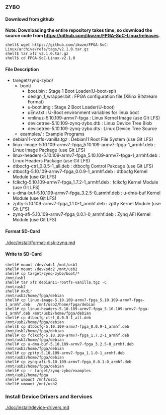 ### ZYBO

#### Downlowd from github

**Note: Downloading the entire repository takes time, so download the source code from https://github.com/ikwzm/FPGA-SoC-Linux/releases.**

```console
shell$ wget https://github.com/ikwzm/FPGA-SoC-Linux/archive/refs/tags/v2.1.0.tar.gz
shell$ tar xfz v2.1.0.tar.gz
shell$ cd FPGA-SoC-Linux-v2.1.0
```

#### File Description

 * tareget/zynq-zybo/
   + boot/
     - boot.bin                                                      : Stage 1 Boot Loader(U-boot-spl)
     - design_1_wrapper.bit                                          : FPGA configuration file (Xilinx Bitstream Format)
     - u-boot.img                                                    : Stage 2 Boot Loader(U-boot)
     - uEnv.txt                                                      : U-Boot environment variables for linux boot
     - vmlinuz-5.10.109-armv7-fpga                                   : Linux Kernel Image       (use Git LFS)
     - devicetree-5.10.109-zynq-zybo.dtb                             : Linux Device Tree Blob   
     - devicetree-5.10.109-zynq-zybo.dts                             : Linux Device Tree Source
   + examples/                                                       : Example Programs
 * debian11-rootfs-vanilla.tgz                                       : Debian11 Root File System (use Git LFS)
 * linux-image-5.10.109-armv7-fpga_5.10.109-armv7-fpga-1_armhf.deb   : Linux Image Package      (use Git LFS)
 * linux-headers-5.10.109-armv7-fpga_5.10.109-armv7-fpga-1_armhf.deb : Linux Headers Package    (use Git LFS)
 * dtbocfg-ctrl_0.0.5-1_all.deb                                      : dtbocfg Control Pakcage  (use Git LFS)
 * dtbocfg-5.10.109-armv7-fpga_0.0.9-1_armhf.deb                     : dtbocfg Kernel Module    (use Git LFS)
 * fclkcfg-5.10.109-armv7-fpga_1.7.2-1_armhf.deb                     : fclkcfg Kernel Module    (use Git LFS)
 * u-dma-buf-5.10.109-armv7-fpga_3.2.5-0_armhf.deb                   : u-dma-buf Kernel Module  (use Git LFS)
 * zptty-5.10.109-armv7-fpga_1.1.0-1_armhf.deb                       : zptty   Kernel Module    (use Git LFS)
 * zynq-afi-5.10.109-armv7-fpga_0.0.1-0_armhf.deb                    : Zynq AFI Kernel Module   (use Git LFS)

#### Format SD-Card

[./doc/install/format-disk-zynq.md](format-disk-zynq.md)

#### Write to SD-Card

````console
shell# mount /dev/sdc1 /mnt/usb1
shell# mount /dev/sdc2 /mnt/usb2
shell# cp target/zynq-zybo/boot/*                                           /mnt/usb1
shell# tar xfz debian11-rootfs-vanilla.tgz -C                               /mnt/usb2
shell# mkdir                                                                /mnt/usb2/home/fpga/debian
shell# cp linux-image-5.10.109-armv7-fpga_5.10.109-armv7-fpga-1_armhf.deb   /mnt/usb2/home/fpga/debian
shell# cp linux-headers-5.10.109-armv7-fpga_5.10.109-armv7-fpga-1_armhf.deb /mnt/usb2/home/fpga/debian
shell# cp dtbocfg-ctrl_0.0.5-1_all.deb                                      /mnt/usb2/home/fpga/debian
shell$ cp dtbocfg-5.10.109-armv7-fpga_0.0.9-1_armhf.deb                     /mnt/usb2/home/fpga/debian
shell# cp fclkcfg-5.10.109-armv7-fpga_1.7.2-1_armhf.deb                     /mnt/usb2/home/fpga/debian
shell# cp u-dma-buf-5.10.109-armv7-fpga_3.2.5-0_armhf.deb                   /mnt/usb2/home/fpga/debian
shell# cp zptty-5.10.109-armv7-fpga_1.1.0-1_armhf.deb                       /mnt/usb2/home/fpga/debian
shell# cp zynq-afi-5.10.109-armv7-fpga_0.0.1-0_armhf.deb                    /mnt/usb2/home/fpga/debian
shell# cp -r target/zynq-zybo/examples                                      /mnt/usb2/home/fpga
shell# umount /mnt/usb1
shell# umount /mnt/usb2
````

### Install Device Drivers and Services

[./doc/install/device-drivers.md](device-drivers.md)

